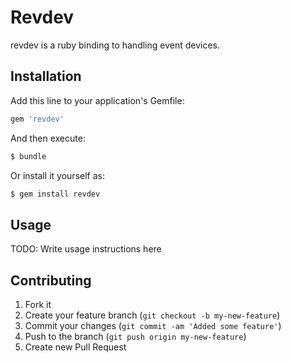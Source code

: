 # Revdev

revdev is a ruby binding to handling event devices.

## Installation

Add this line to your application's Gemfile:

```rb
gem 'revdev'
```

And then execute:

```sh
$ bundle
```

Or install it yourself as:

```sh
$ gem install revdev
```

## Usage

TODO: Write usage instructions here

## Contributing

1. Fork it
2. Create your feature branch (`git checkout -b my-new-feature`)
3. Commit your changes (`git commit -am 'Added some feature'`)
4. Push to the branch (`git push origin my-new-feature`)
5. Create new Pull Request
